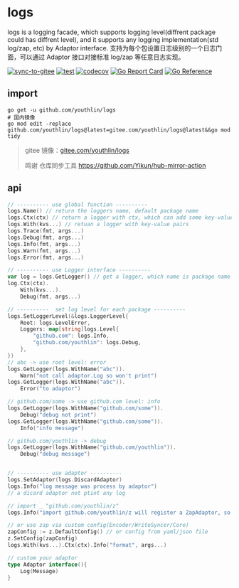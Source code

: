 # logs
logs is a logging facade, which supports logging level(diffrent package could has diffrent level),
and it supports any logging implementation(std log/zap, etc) by Adaptor interface.
支持为每个包设置日志级别的一个日志门面，可以通过 Adaptor 接口对接标准 log/zap 等任意日志实现。

[![sync-to-gitee](https://github.com/youthlin/logs/actions/workflows/gitee.yaml/badge.svg)](https://github.com/youthlin/logs/actions/workflows/gitee.yaml)
[![test](https://github.com/youthlin/logs/actions/workflows/test.yaml/badge.svg)](https://github.com/youthlin/logs/actions/workflows/test.yaml)
[![codecov](https://codecov.io/gh/youthlin/logs/branch/master/graph/badge.svg?token=LE6SP5D9jf)](https://codecov.io/gh/youthlin/logs)
[![Go Report Card](https://goreportcard.com/badge/github.com/youthlin/logs)](https://goreportcard.com/report/github.com/youthlin/logs)
[![Go Reference](https://pkg.go.dev/badge/github.com/youthlin/logs.svg)](https://pkg.go.dev/github.com/youthlin/logs)

## import
```shell
go get -u github.com/youthlin/logs
# 国内镜像
go mod edit -replace github.com/youthlin/logs@latest=gitee.com/youthlin/logs@latest&&go mod tidy
```
> gitee 镜像：[gitee.com/youthlin/logs](https://gitee.com/youthlin/logs)
>
> 鸣谢 仓库同步工具 https://github.com/Yikun/hub-mirror-action

## api
```go
// ---------- use global function ----------
logs.Name() // return the loggers name, default package name
logs.Ctx(ctx) // return a logger with ctx, which can add some key-value pairs via kv.Add(ctx)
logs.With(kvs...) // retuan a logger with key-value pairs
logs.Trace(fmt, args...)
logs.Debug(fmt, args...)
logs.Info(fmt, args...)
logs.Warn(fmt, args...)
logs.Error(fmt, args...)

// ---------- use Logger interface ----------
var log = logs.GetLogger() // get a logger, which name is package name
log.Ctx(ctx).
    With(kvs...).
    Debug(fmt, args...)

// ----------  set log level for each package ----------
logs.SetLoggerLevel(&logs.LoggerLevel{
    Root: logs.LevelError,
    Loggers: map[string]logs.Level{
        "github.com": logs.Info,
        "github.com/youthlin": logs.Debug,
    },
})
// abc -> use root level: error
logs.GetLogger(logs.WithName("abc")).
    Warn("not call adaptor.Log so won't print")
logs.GetLogger(logs.WithName("abc")).
    Error("to adaptor")

// github.com/some -> use github.com level: info
logs.GetLogger(logs.WithName("github.com/some")).
    Debug("debug not print")
logs.GetLogger(logs.WithName("github.com/some")).
    Info("info message")

// github.com/youthlin -> debug
logs.GetLogger(logs.WithName("github.com/youthlin")).
    Debug("debug message")


// ---------- use adaptor ----------
logs.SetAdaptor(logs.DiscardAdaptor)
logs.Info("log message was process by adaptor")
// a dicard adaptor not ptint any log

// import _ "github.com/youthlin/z"
logs.Info("import github.com/youthlin/z will register a ZapAdaptor, so this message would log by zap")

// or use zap via custom config(Encoder/WriteSyncer/Core)
zapConfig := z.DefaultConfig() // or config from yaml/json file
z.SetConfig(zapConfig)
logs.With(kvs...).Ctx(ctx).Info("format", args...)

// custom your adaptor
type Adaptor interface(){
    Log(Message)
}
```
